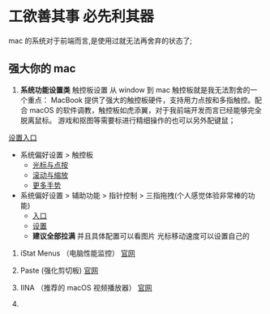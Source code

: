 # 工欲善其事 必先利其器

mac 的系统对于前端而言,是使用过就无法再舍弃的状态了;

## 强大你的 mac

1. **系统功能设置类**
   触控板设置
   从 window 到 mac 触控板就是我无法割舍的一个重点：
   MacBook 提供了强大的触控板硬件，支持用力点按和多指触控。配合 macOS 的软件调教，触控板如虎添翼，对于我前端开发而言已经能够完全脱离鼠标。
   游戏和抠图等需要标进行精细操作的也可以另外配键鼠；

[设置入口](../images/settingEnter.png)

- 系统偏好设置 > 触控板
  - [光标与点按](../images/cursor.png)
  - [滚动与缩放](../images/transform.png)
  - [更多手势](../images/moreGesture.png)
- 系统偏好设置 > 辅助功能 > 指针控制 > 三指拖拽(个人感觉体验非常棒的功能)
  - [入口](../images/pointerControl.png)
  - [设置](../images/thrFingerDrag.png)
  - **建议全部拉满** 并且具体配置可以看图片
    光标移动速度可以设置自己的

1. iStat Menus （电脑性能监控）
   [官网](https://bjango.com/mac/istatmenus/)

2. Paste (强化剪切板)
   [官网](https://pasteapp.io/)

3. IINA （推荐的 macOS 视频播放器）
   [官网](https://iina.io/)

4.
